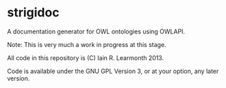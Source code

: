 strigidoc
=========

A documentation generator for OWL ontologies using OWLAPI.

Note: This is very much a work in progress at this stage.

All code in this repository is (C) Iain R. Learmonth 2013.

Code is available under the GNU GPL Version 3, or at your option, any later version.

